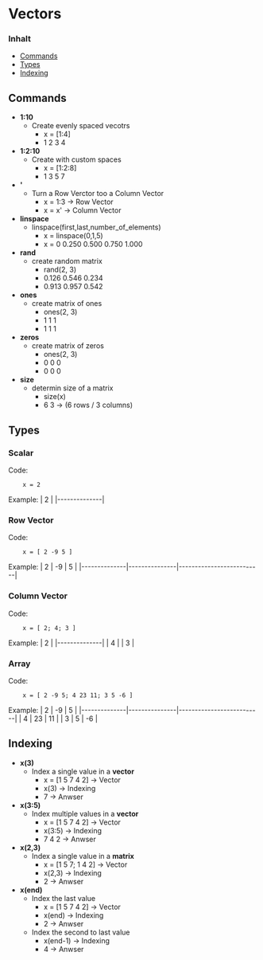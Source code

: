 # Vectors

### Inhalt 
- [Commands](#Commands)
- [Types](#Types)
- [Indexing](#Indexing)

## Commands
- **1:10**
    - Create evenly spaced vecotrs
        - x = [1:4]
        - 1 2 3 4
- **1:2:10**
    - Create with custom spaces
        - x = [1:2:8]
        - 1 3 5 7
- **'**
    - Turn a Row Verctor too a Column Vector
        - x = 1:3 -> Row Vector
        - x = x' -> Column Vector
- **linspace**
    - linspace(first,last,number_of_elements)
        - x = linspace(0,1,5)
        - x = 0    0.250    0.500    0.750    1.000     
- **rand**
    - create random matrix
        - rand(2, 3)
        - 0.126	0.546 0.234
        - 0.913	0.957 0.542
- **ones**
    - create matrix of ones
        - ones(2, 3)
        - 1 1 1
        - 1 1 1
- **zeros**
    - create matrix of zeros
        - ones(2, 3)
        - 0 0 0
        - 0 0 0
- **size**
    - determin size of a matrix
        - size(x)
        - 6 3 -> (6 rows / 3 columns)


## Types
### Scalar
Code:
```
    x = 2
```
Example:
| 2        |
|--------------|

### Row Vector
Code:
```
    x = [ 2 -9 5 ] 
```
Example:
| 2        | -9         | 5                    |
|--------------|---------------|--------------------------|

### Column Vector
Code:
```
    x = [ 2; 4; 3 ] 
```
Example:
| 2        |
|--------------|
| 4         | 
| 3         | 

### Array
Code:
```
    x = [ 2 -9 5; 4 23 11; 3 5 -6 ] 
```
Example:
| 2        | -9         | 5                    |
|--------------|---------------|--------------------------|
| 4         | 23          | 11                     |
| 3         | 5          | -6                     |

## Indexing
- **x(3)**
    - Index a single value in a **vector**
        - x = [1 5 7 4 2] -> Vector
        - x(3) -> Indexing
        - 7 -> Anwser
- **x(3:5)**
    - Index multiple values in a **vector**
        - x = [1 5 7 4 2] -> Vector
        - x(3:5) -> Indexing
        - 7 4 2 -> Anwser
- **x(2,3)**
    - Index a single value in a **matrix**
        - x = [1 5 7; 1 4 2] -> Vector
        - x(2,3) -> Indexing
        - 2 -> Anwser
- **x(end)**
    - Index the last value
        - x = [1 5 7 4 2] -> Vector
        - x(end) -> Indexing
        - 2 -> Anwser
    - Index the second to last value
        - x(end-1) -> Indexing
        - 4 -> Anwser
